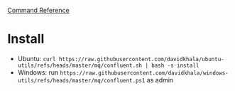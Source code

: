 
[Command Reference](https://docs.confluent.io/confluent-cli/current/command-reference/overview.html)

# Install

- Ubuntu: `curl https://raw.githubusercontent.com/davidkhala/ubuntu-utils/refs/heads/master/mq/confluent.sh | bash -s install`
- Windows: run `https://raw.githubusercontent.com/davidkhala/windows-utils/refs/heads/master/mq/confluent.ps1` as admin 